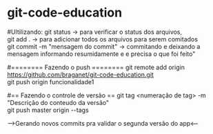 # git-code-education

#Ultilizando:
git status -> para verificar o status dos arquivos, <br/>
git add . -> para adicionar todos os arquivos para serem comitados <br/>
git commit -m "mensagem do commit" -> commitando e deixando a mensagem informando resumidamente e e precisa o que foi feito"

#======== Fazendo o push ========
git remote add origin https://github.com/braganet/git-code-education.git <br/>
git push origin funcionalidade1

#== Fazendo o controle de versão ==
git tag <numeração de tag> -m "Descrição do conteudo da versão"<br />
git push master origin --tags <br />

-->Gerando novos commits pra validar o segunda versão do app<--
